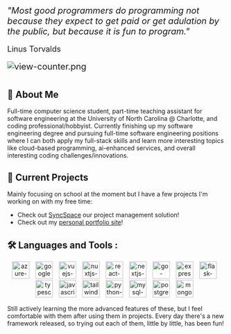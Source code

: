<div style="margin-bottom:40px;font-size:20px">
  <p style="font-style: italic;margin-bottom:5px;">"Most good programmers do programming not because they expect to get paid or get adulation by the public, but because it is fun to program."</p>
  <p style="font-size:.9em;">Linus Torvalds</p>
  <img src="https://komarev.com/ghpvc/?username=DylanHalstead&style=flat&color=blueviolet&label=Profile+Views" alt="view-counter.png"/>
</div>

## 🤔 About Me
Full-time computer science student, part-time teaching assistant for software engineering at the University of North Carolina @ Charlotte, and coding professional/hobbyist. Currently finishing up my software engineering degree and pursuing full-time software engineering positions where I can both apply my full-stack skills and learn more interesting topics like cloud-based programming, ai-enhanced services, and overall interesting coding challenges/innovations.

## 🚀 Current Projects
Mainly focusing on school at the moment but I have a few projects I'm working on with my free time:
* Check out [SyncSpace](https://github.com/Sync-Space-49) our project management solution!
* Check out my [personal portfolio site](https://github.com/DylanHalstead/personal-portfolio)!

## 🛠️ Languages and Tools :
<div align="center">
  <img src="https://cdn.jsdelivr.net/gh/devicons/devicon/icons/azure/azure-original.svg" width="40px" alt="azure-original.svg" style="margin-right:10px;"/>
  <img src="https://cdn.jsdelivr.net/gh/devicons/devicon/icons/googlecloud/googlecloud-original.svg" width="40px" alt="googlecloud-original.svg" style="margin-right:10px;"/>
  <img src="https://cdn.jsdelivr.net/gh/devicons/devicon/icons/vuejs/vuejs-original.svg" width="40px" alt="vuejs-original.svg" style="margin-right:10px;"/>
  <img src="https://cdn.jsdelivr.net/gh/devicons/devicon/icons/nuxtjs/nuxtjs-original.svg" width="40px" alt="nuxtjs-original.svg" style="margin-right:10px;"/>
  <img src="https://cdn.jsdelivr.net/gh/devicons/devicon/icons/react/react-original.svg" width="40px" alt="react-original.svg" style="margin-right:10px;"/>
  <img src="https://cdn.jsdelivr.net/gh/devicons/devicon/icons/nextjs/nextjs-original.svg" width="40px" alt="nextjs-original.svg" style="margin-right:10px;"/>
  <img src="https://cdn.jsdelivr.net/gh/devicons/devicon/icons/go/go-original-wordmark.svg" width="40px" alt="go-original-wordmark.svg" style="margin-right:10px;"/>
  <img src="https://cdn.jsdelivr.net/gh/devicons/devicon/icons/express/express-original.svg" width="40px" alt="express-original.svg" style="margin-right:10px;">
  <img src="https://cdn.jsdelivr.net/gh/devicons/devicon/icons/flask/flask-original.svg" width="40px" alt="flask-original.svg" style="margin-right:10px;"/>
  <img src="https://cdn.jsdelivr.net/gh/devicons/devicon/icons/typescript/typescript-original.svg" width="40px" alt="typescript-original.svg" style="margin-right:10px;"/>
  <img src="https://cdn.jsdelivr.net/gh/devicons/devicon/icons/javascript/javascript-original.svg" width="40px" alt="javascript-original.svg" style="margin-right:10px;"/>
  <img src="https://cdn.jsdelivr.net/gh/devicons/devicon/icons/tailwindcss/tailwindcss-plain.svg" width="40px" alt="tailwindcss-plain.svg" style="margin-right:10px;"/>
  <img src="https://cdn.jsdelivr.net/gh/devicons/devicon/icons/python/python-original.svg" width="40px" alt="python-original.svg" style="margin-right:10px;"/>
  <img src="https://cdn.jsdelivr.net/gh/devicons/devicon/icons/mysql/mysql-original.svg" width="40px" alt="mysql-original.svg" style="margin-right:10px;"/>
  <img src="https://cdn.jsdelivr.net/gh/devicons/devicon/icons/postgresql/postgresql-original.svg" width="40px" alt="postgresql-original.svg" style="margin-right:10px;"/>
  <img src="https://cdn.jsdelivr.net/gh/devicons/devicon/icons/mongodb/mongodb-plain.svg" width="40px" alt="mongodb-plain.svg" style="margin-right:10px;"/>
</div>

Still actively learning the more advanced features of these, but I feel comfortable with them after using them in projects. Every day there's a new framework released, so trying out each of them, little by little, has been fun!
